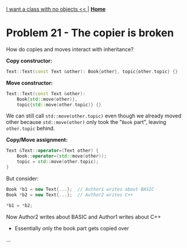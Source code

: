 [I want a class with no objects << ](./problem_20.md) | [**Home**](../README.md)

# Problem 21 - The copier is broken

How do copies and moves interact with inheritance?

**Copy constructor:** 
```C++
Text::Text(const Text &other): Book{other}, topic{other.topic} {}
```

**Move constructor:** 
```C++
Text::Text(const Text &other): 
    Book{std::move(other)}, 
    topic{std::move(other.topic)} {}
```

We can still call `std::move(other.topic)` even though we already moved other because `std::move(other)` only took the "`Book` part", leaving `other.topic` behind.

**Copy/Move assignment:**
```C++
Text &Text::operator=(Text other) {
    Book::operator=(std::move(other));
    topic = std::move(other.topic); 
}
```

But consider:
```C++
Book *b1 = new Text{...};  // Author1 writes about BASIC
Book *b2 = new Text{...};  // Author2 writes C++

*b1 = *b2;
```
Now Author2 writes about BASIC and Author1 writes about C++
- Essentially only the book part gets copied over

...